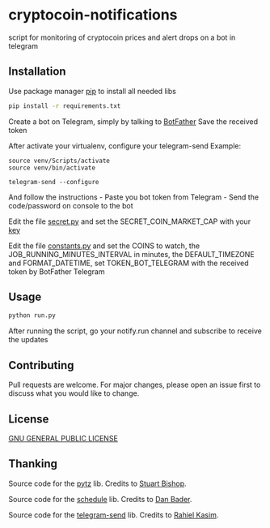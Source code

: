 # cryptocoin-notifications
script for monitoring of cryptocoin prices and alert drops on a bot in telegram

## Installation
Use package manager [pip](https://pip.pypa.io/en/stable/) to install all needed libs
```bash
pip install -r requirements.txt
```

Create a bot on Telegram, simply by talking to [BotFather](https://core.telegram.org/bots)
Save the received token

After activate your virtualenv, configure your telegram-send
Example:
```
source venv/Scripts/activate
source venv/bin/activate

telegram-send --configure
```

And follow the instructions
    - Paste you bot token from Telegram
    - Send the code/password on console to the bot

Edit the file [secret.py](https://github.com/lukeSkywallk/cryptocoin-notifications/blob/master/secret.py) and set the SECRET_COIN_MARKET_CAP with your [key](SECRET_COIN_MARKET_CAP)

Edit the file [constants.py](https://github.com/lukeSkywallk/cryptocoin-notifications/blob/master/constants.py) and set the COINS to watch, the JOB_RUNNING_MINUTES_INTERVAL in minutes, the DEFAULT_TIMEZONE and FORMAT_DATETIME, set TOKEN_BOT_TELEGRAM with the received token by BotFather Telegram

## Usage

```bash
python run.py
```

After running the script, go your notify.run channel and subscribe to receive the updates

## Contributing
Pull requests are welcome. For major changes, please open an issue first to discuss what you would like to change.

## License
[GNU GENERAL PUBLIC LICENSE](https://www.gnu.org/)

## Thanking
Source code for the [pytz](https://pypi.org/project/pytz/) lib. Credits to [Stuart Bishop](mailto:stuart@stuartbishop.net).

Source code for the [schedule](https://pypi.org/project/schedule/) lib. Credits to [Dan Bader](https://github.com/dbader).

Source code for the [telegram-send](https://pypi.org/project/telegram-send/) lib. Credits to [Rahiel Kasim](https://github.com/rahiel).